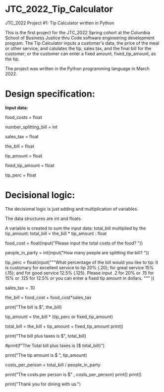 # JTC_2022_Tip_Calculator
JTC_2022 Project #1: Tip Calculator written in Python


This is the first project for the JTC_2022 Spring cohort at the Columbia School of Business Justice thru Code software engineering development
program. The Tip Calculator inputs a customer's data, the price of the meal or other service, and calulates the tip, sales tax, and the final bill for
the customer; or the customer can enter a fixed amount, fixed_tip_amount, as the tip.

The project was written in the Python programming language in March 2022.

# Design specification:

**Input data:**

  food_costs = float
  
  number_splitting_bill = int
  
  sales_tax = float
  
  the_bill = float
  
  tip_amount = float
  
  fixed_tip_amount = float
  
  tip_perc = float
  
 # **Decisional logic:**
 
 The decisional logic is just adding and multiplication of variables.
 
 The data structures are int and floats
 
 A variable is created to sum the input data: total_bill multiplied by the tip_amount:  total_bill = the_bill * tip_amount : float
 
 
food_cost = float(input("Please input the total costs of the food?   "))

people_in_party = int(input("How many people are splitting the bill?   "))

tip_perc = float(input("""What percentage of the bill would you like to tip: It is customary for excellent service to tip 20% (.20); for great service 15% (.15); and for good service 12.5% (.125). Please input .2 for 20% or .15 for 15% or .125 for 12.5% or you can enter a fixed tip amount in dollars.
 """  ))

sales_tax = .10

the_bill = food_cost + food_cost*sales_tax

print("The bill is $", the_bill)

tip_amount = the_bill * (tip_perc or fixed_tip_amount)

total_bill = the_bill + tip_amount + fixed_tip_amount
print()

print("The bill plus taxes is $", total_bill)

#print(f"The Total bill plus taxes is {$ total_bill}")

print("The tip amount is $ ", tip_amount)

costs_per_person = total_bill / people_in_party

print("The costs per person is $" , costs_per_person)
print()
print()


print("Thank you for dining with us.")

